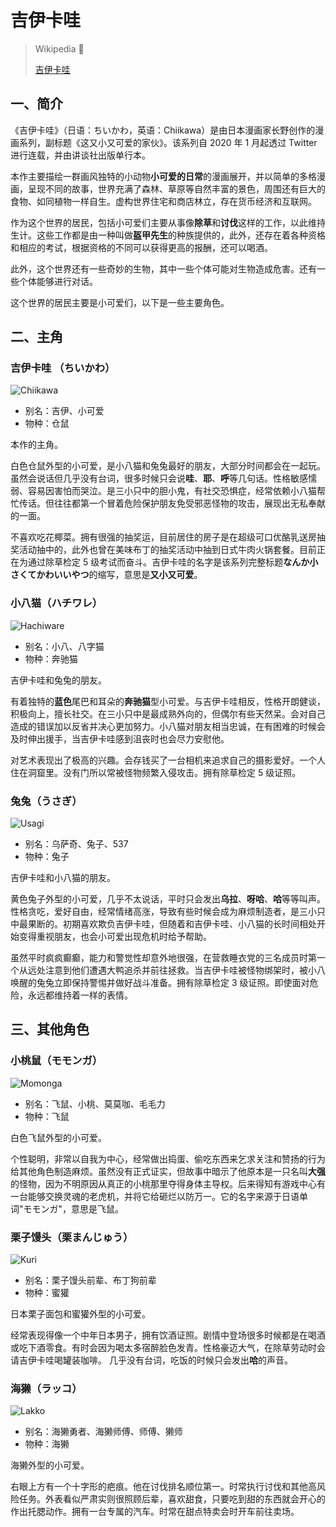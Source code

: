 # 吉伊卡哇

> Wikipedia 📝
>
> [吉伊卡哇](https://zh.wikipedia.org/wiki/吉伊卡哇)

## 一、简介

《吉伊卡哇》（日语：ちいかわ，英语：Chiikawa）是由日本漫画家长野创作的漫画系列，副标题《这又小又可爱的家伙》。该系列自 2020 年 1 月起透过 Twitter 进行连载，并由讲谈社出版单行本。

本作主要描绘一群画风独特的小动物**小可爱的日常**的漫画展开，并以简单的多格漫画，呈现不同的故事，世界充满了森林、草原等自然丰富的景色，周围还有巨大的食物、如同植物一样自生。虚构世界住宅和商店林立，存在货币经济和互联网。

作为这个世界的居民，包括小可爱们主要从事像**除草**和**讨伐**这样的工作，以此维持生计。这些工作都是由一种叫做**盔甲先生**的种族提供的，此外，还存在着各种资格和相应的考试，根据资格的不同可以获得更高的报酬，还可以喝酒。

此外，这个世界还有一些奇妙的生物，其中一些个体可能对生物造成危害。还有一些个体能够进行对话。

这个世界的居民主要是小可爱们，以下是一些主要角色。

## 二、主角

### 吉伊卡哇 （ちいかわ）

<img src="images/chiikawa.jpg" alt="Chiikawa" class="right" />

- 别名：吉伊、小可爱
- 物种：仓鼠

本作的主角。

白色仓鼠外型的小可爱，是小八猫和兔兔最好的朋友，大部分时间都会在一起玩。虽然会说话但几乎没有台词，很多时候只会说**哇**、**耶**、**呼**等几句话。性格敏感懦弱、容易因害怕而哭泣。是三小只中的胆小鬼，有社交恐惧症，经常依赖小八猫帮忙传话。但往往都第一个冒着危险保护朋友免受邪恶怪物的攻击，展现出无私奉献的一面。

不喜欢吃花椰菜。拥有很强的抽奖运，目前居住的房子是在超级可口优酪乳送房抽奖活动抽中的，此外也曾在美味布丁的抽奖活动中抽到日式牛肉火锅套餐。目前正在为通过除草检定 5 级考试而奋斗。吉伊卡哇的名字是该系列完整标题**なんか小さくてかわいいやつ**的缩写，意思是**又小又可爱**。

### 小八猫（ハチワレ）

<img src="images/hachiware.webp" alt="Hachiware" class="right" />

- 别名：小八、八字猫
- 物种：奔驰猫

吉伊卡哇和兔兔的朋友。

有着独特的**蓝色**尾巴和耳朵的**奔驰猫**型小可爱。与吉伊卡哇相反，性格开朗健谈，积极向上，擅长社交。在三小只中是最成熟外向的，但偶尔有些天然呆。会对自己造成的错误加以反省并决心更加努力。小八猫对朋友相当忠诚，在有困难的时候会及时伸出援手，当吉伊卡哇感到沮丧时也会尽力安慰他。

对艺术表现出了极高的兴趣。会存钱买了一台相机来追求自己的摄影爱好。一个人住在洞窟里。没有门所以常被怪物频繁入侵攻击。拥有除草检定 5 级证照。

### 兔兔（うさぎ）

<img src="images/usagi.webp" alt="Usagi" class="right" />

- 别名：乌萨奇、兔子、537
- 物种：兔子

吉伊卡哇和小八猫的朋友。

黄色兔子外型的小可爱，几乎不太说话，平时只会发出**乌拉**、**呀哈**、**哈**等等叫声。性格贪吃，爱好自由，经常情绪高涨，导致有些时候会成为麻烦制造者，是三小只中最果断的。初期喜欢欺负吉伊卡哇，但随着和吉伊卡哇、小八猫的长时间相处开始变得重视朋友，也会小可爱出现危机时给予帮助。

虽然平时疯疯癫癫，能力和警觉性却意外地很强，在营救睡衣党的三名成员时第一个从远处注意到他们遭遇大鸭追杀并前往拯救。当吉伊卡哇被怪物绑架时，被小八唤醒的兔兔立即保持警惕并做好战斗准备。拥有除草检定 3 级证照。即使面对危险，永远都维持着一样的表情。

## 三、其他角色

### 小桃鼠（モモンガ）

<img src="images/momonga.gif" alt="Momonga" class="right" />

- 别名：飞鼠、小桃、莫莫咖、毛毛力
- 物种：飞鼠

白色飞鼠外型的小可爱。

个性聪明，非常以自我为中心，经常做出捣蛋、偷吃东西来乞求关注和赞扬的行为给其他角色制造麻烦。虽然没有正式证实，但故事中暗示了他原本是一只名叫**大强**的怪物，因为不明原因从真正的小桃那里夺得身体主导权。后来得知有游戏中心有一台能够交换灵魂的老虎机，并将它给砸烂以防万一。它的名字来源于日语单词"モモンガ"，意思是飞鼠。

### 栗子馒头（栗まんじゅう）

<img src="images/kuri.webp" alt="Kuri" class="right" />

- 别名：栗子馒头前辈、布丁狗前辈
- 物种：蜜獾

日本栗子面包和蜜獾外型的小可爱。

经常表现得像一个中年日本男子，拥有饮酒证照。剧情中登场很多时候都是在喝酒或吃下酒零食。有时会因为喝太多宿醉脸色发青。性格豪迈大气，在除草劳动时会请吉伊卡哇喝罐装咖啡。 几乎没有台词，吃饭的时候只会发出**哈**的声音。

### 海獭（ラッコ）

<img src="images/lakko.gif" alt="Lakko" class="right" />

- 别名：海獭勇者、海獭师傅、师傅、獭师
- 物种：海獭

海獭外型的小可爱。

右眼上方有一个十字形的疤痕。他在讨伐排名顺位第一。时常执行讨伐和其他高风险任务。外表看似严肃实则很照顾后辈，喜欢甜食，只要吃到甜的东西就会开心的作出托腮动作。拥有一台专属的汽车。时常在甜点特卖会时开车前往卖场。
